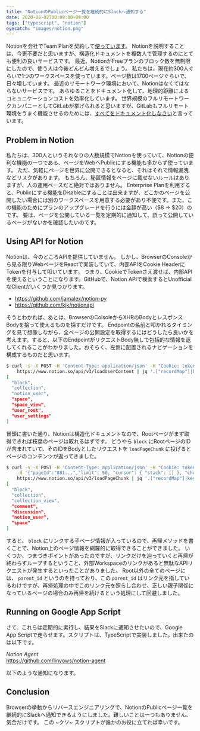 ```yaml
---
title: "NotionのPublicページ一覧を継続的にSlackへ通知する"
date: 2020-06-02T00:09:00+09:00
tags: ["typescript", "notion"]
eyecatch: "images/notion.png"
---
```


Notionを会社でTeam Planを契約して[使っています](https://tech.pepabo.com/2019/11/19/why-notion/)。
Notionを説明することは、今更不要だと思いますが、構造化ドキュメントを複数人で管理するのにとても便利の良いサービスです。
最近、NotionがFreeプランのブロック数を無制限にしたので、使う人は今後どんどん増えるでしょう。
私たちは、現在約300人ぐらいで1つのワークスペースを使っています。ページ数は1700ページぐらいで、日々増しています。
最近のリモートワーク環境において、Notionはなくてはならないサービスです。
あらゆることをドキュメント化して、地理的距離によるコミュニケーションコストを効率化しています。
世界規模のフルリモートワークカンパニーとしてGitLabが挙げられると思いますが、GitLabもフルリモート環境をうまく機能させるのためには、[すべてをドキュメント化しなさい](https://about.gitlab.com/resources/downloads/ebook-remote-playbook.pdf)と言っています。

## Problem in Notion

私たちは、300人というそれなりの人数規模でNotionを使っていて、Notionの便利な機能の一つである、ページをWebへPublicにする機能も多からず使っています。
ただ、気軽にページを世界に公開できるとなると、それはそれで情報漏洩などリスクがあります。
もちろん、秘匿情報をページに載せないルールはありますが、人の運用ベースだと絶対ではありません。
Enterprise Planを利用すると、Publicにする機能をDisableにすることは出来ますが、どこかのページを公開したい場合には別のワークスペースを用意する必要があり不便です。また、この機能のためにプランのアップグレードを行うには金額が高い（$8 -> $20）のです。
要は、ページを公開している一覧を定期的に通知して、誤って公開しているページがないかを確認したいのです。

## Using API for Notion

Notionは、今のところAPIを提供していません。
しかし、BrowserのConsoleから見る限りWebページをReactで実装していて、内部APIをCookie HeaderにTokenを付与して叩いています。
つまり、CookieでTokenさえ渡せば、内部APIを使えるということになります。GitHubで、Notion APIで検索するとUnofficialなClientがいくつか見つかります。

- https://github.com/jamalex/notion-py
- https://github.com/kjk/notionapi

そうとわかれば、あとは、BrowserのColsoleからXHRのBodyとレスポンスBodyを拾って使えるものを探すだけです。
Endpointの名前と叩かれるタイミングを見て想像しながら、全ページの公開設定を取得するにはどうしたら良いかを考えます。すると、以下のEndpointがリクエストBody無しで包括的な情報を返してくれることがわかりました。おそらく、左側に配置されるナビゲーションを構成するものだと思います。

```sh
$ curl -s -X POST -H 'Content-Type: application/json' -H "Cookie: token_v2=$TOKEN" \
    https://www.notion.so/api/v3/loadUserContent | jq '.["recordMap"]|keys'
[
  "block",
  "collection",
  "notion_user",
  "space",
  "space_view",
  "user_root",
  "user_settings"
]
```

冒頭に書いた通り、Notionは構造化ドキュメントなので、Rootページがまず取得できれば枝葉のページは取れるはずです。
どうやら `block` にRootページのIDが含まれていて、そのIDをBodyとしたリクエストを `loadPageChunk` に投げるとページのコンテンツが返ってきました。

```sh
$ curl -s -X POST -H 'Content-Type: application/json' -H "Cookie: token_v2=$TOKEN" \
    -d '{"pageId":"081...","limit": 50, "cursor": { "stack": [] }, "chunkNumber": 0, "verticalColumns": false }' \
    https://www.notion.so/api/v3/loadPageChunk | jq '.["recordMap"]|keys'
[
  "block",
  "collection",
  "collection_view",
  "comment",
  "discussion",
  "notion_user",
  "space"
]
```

すると、 `block` にリンクする子ページ情報が入っているので、再帰メソッドを書くことで、Notion上のページ情報を網羅的に取得できることができました。
いくつか、つまづきポイントがあったのですが、リンクだけを辿っていくと再帰が終わらずループするということ、外部Workspaceのリンクがあると無駄なAPIリクエストが発生するといったことがありました。
Root以外の全てのページには、 `parent_id` というのを持っており、この `parent_id` はリンク元を指しているわけですが、再帰処理の中でこのリンク元を照らし合わせ、正しい親子関係になっているページの場合のみ再帰を続けるという処理にして回避しました。

## Running on Google App Script

さて、これらは定期的に実行し、結果をSlackに通知させたいので、Google App Scriptで走らせます。スクリプトは、TypeScriptで実装しました。出来たのは以下です。

*Notion Agent*  
https://github.com/linyows/notion-agent

以下のような通知になります。

## Conclusion

Browserの挙動からリバースエンジニアリングで、NotionのPublicページ一覧を継続的にSlackへ通知できるようにしました。難しいことは一つもありません、気合だけです。 この ~クソ~ スクリプトが誰かのお役に立てれば幸いです。
